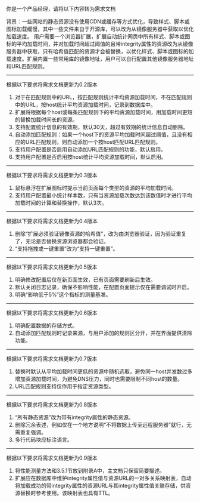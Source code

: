 你是一个产品经理，请将以下内容转为需求文档

背景：一些网站的静态资源没有使用CDN或缓存等方式优化，导致样式、脚本或图标加载缓慢，其中一些文件来自于开源库，可以改为从镜像服务器中获取以优化加载速度。
用户需要一个浏览器扩展，扩展自动统计网页中所有样式、脚本或图标的平均加载时间，并对加载时间超过阈值的且带integrity属性的资源改为从镜像服务器中获取，只有哈希值匹配的资源才会被替换，以优化样式、脚本或图标的加载速度。扩展内置一些常用库的镜像地址，用户可以自行配置其他镜像服务器地址和URL匹配规则。

---
根据以下要求将需求文档更新为0.2版本
1. 对于在匹配规则中的URL，按匹配规则统计平均资源加载时间，不在匹配规则中的URL，按host统计平均资源加载时间，记录到数据库中。
2. 扩展将根据每个host或每条匹配规则下的平均资源加载时间，用加载时间更短的替换加载时间长的资源。
3. 支持配置统计信息的有效期，默认30天，超过有效期的统计信息自动删除。
4. 自动添加匹配规则：如果一个host下的资源平均加载时间超过阈值，且没有相应的URL匹配规则，则自动添加一个按host匹配URL匹配规则。
5. 支持用户配置是否启用自动添加URL匹配规则的功能，默认启用。
6. 支持用户配置是否启用按host统计平均资源加载时间，默认启用。

---
根据以下要求将需求文档更新为0.3版本
1. 鼠标悬浮在扩展图标时提示当前页面每个类型的资源的平均加载时间。
2. 支持用户配置最小统计样本数，只有当资源加载次数达到该数值时才进行平均加载时间的计算和替换操作，默认3次。

---
根据以下要求将需求文档更新为0.4版本
1. 删除“扩展必须验证镜像资源的哈希值”，改为由浏览器验证，因为验证重复了，无论是否替换资源浏览器都会验证。
2. “支持拖拽或一键重置”改为“支持一键重置”。

---
根据以下要求将需求文档更新为0.5版本
1. 明确修改配置后仅在新页面生效，已有页面需要刷新后生效。
2. 默认关闭日志记录，确保不影响性能，在配置页面提示仅在需要调试时开启。
3. 明确“影响低于5%”这个指标的测量基准。

---
根据以下要求将需求文档更新为0.6版本
1. 明确配置数据的存储方式。
2. 自动添加匹配规则时记录来源，与用户添加的规则区分开，并在界面提供清除功能。

---
根据以下要求将需求文档更新为0.7版本
1. 替换时默认从平均加载时间更低的资源中随机选取，避免同一host并发数过多增加资源加载时间，为避免DNS压力，同时也需要限制不同host的数量。
2. URL匹配规则支持仅作用于指定资源类型。

---
根据以下要求将需求文档更新为0.8版本
1. “所有静态资源”改为带有integrity属性的静态资源。
2. 删除冗余表述，例如仅在一个地方说明“不将数据上传至远程服务器”就行，无需重复强调。
3. 多行代码块应标注语言。

---
根据以下要求将需求文档更新为0.9版本
1. 将性能测量方法和3.5.1节放到附录A中，主文档只保留简要描述。
2. 扩展应在数据库中维护integrity属性值与资源URL的一对多关系映射表，自动将加载成功的带integrity属性的资源URL与其integrity属性值关联存储，供资源替换时参考使用。该映射表也具有TTL。
